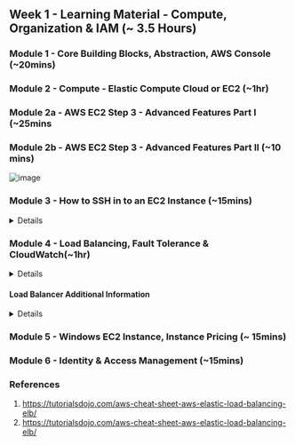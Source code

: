 
## Week 1 - Learning Material - Compute, Organization & IAM (~ 3.5 Hours)

### Module 1 - Core Building Blocks, Abstraction, AWS Console (~20mins)
### Module 2 - Compute - Elastic Compute Cloud or EC2 (~1hr)
### Module 2a - AWS EC2 Step 3 - Advanced Features Part I (~25mins
### Module 2b - AWS EC2 Step 3 - Advanced Features Part II (~10 mins)

![image](https://user-images.githubusercontent.com/4485129/114829617-f0089580-9de8-11eb-96a4-fc1ae411f751.png)

### Module 3 - How to SSH in to an EC2 Instance (~15mins)

<details>
 The following options are available to login via SSH from a Windows machine

1. Using Putty [Recommended]
https://docs.aws.amazon.com/AWSEC2/latest/UserGuide/putty.html
https://www.youtube.com/watch?v=bi7ow5NGC-U

2. Using the Windows Terminal App from the Windows Store
Only available on Windows 10 version 18362.0 or higher
https://www.microsoft.com/en-us/p/windows-terminal/9n0dx20hk701?activetab=pivot:overviewtab
Has direct support for SSH commands

3. Installing Linux on Windows 10
https://itsfoss.com/install-bash-on-windows/

4. Using GitBash terminal
http://guides.beanstalkapp.com/version-control/git-on-windows.html
https://www.youtube.com/watch?v=rWboGsc6CqI

5. Chrome Secure Shell App
This application is an alternative way to SSH to instances in the cloud.This is not an environment to run scripts in your local machine, a local terminal window will be required for that
https://chrome.google.com/webstore/detail/secure-shell-app/pnhechapfaindjhompbnflcldabbghjo?hl=en-GB
https://www.youtube.com/watch?v=nHVptUyHcyE

</details>

### Module 4 - Load Balancing, Fault Tolerance & CloudWatch(~1hr)
<details>
 
![image](https://user-images.githubusercontent.com/4485129/114665766-0cd69780-9d1b-11eb-9680-4a0aeafa9f70.png)

* Install Tomcat    

```
ubuntu@ip-172-31-57-61:~$ sudo apt install apache2
Reading package lists... Done
.....
ubuntu@ip-172-31-57-61:~$ 
```

* Server available   
![image](https://user-images.githubusercontent.com/4485129/114836523-62c93f00-9df0-11eb-9486-952196e07444.png)


* Update the index.html with server name
```
ubuntu@ip-172-31-57-61:~$ sudo su
root@ip-172-31-57-61:/home/ubuntu# cd /var/www/html
root@ip-172-31-57-61:/var/www/html# ls 
index.html
root@ip-172-31-57-61:/var/www/html# echo " Hello from Server 1 " > index.html 
root@ip-172-31-57-61:/var/www/html# cat index.html 
 Hello from Server 1 
root@ip-172-31-57-61:/var/www/html#
root@ip-172-31-57-61:/var/www/html# curl localhost
 Hello from Server 1 
root@ip-172-31-57-61:/var/www/html#

```

* Message from server 
![image](https://user-images.githubusercontent.com/4485129/114837054-ea16b280-9df0-11eb-9fb8-d145abac1610.png)

* Stop the tomcat service
![image](https://user-images.githubusercontent.com/4485129/114831050-8be6d100-9dea-11eb-8990-e4cdf26f2d40.png)

</details>

#### Load Balancer Additional Information

<details>
 
##### A. Network Load Balancer

A Network Load Balancer functions at the fourth layer of the Open Systems Interconnection (OSI) model. It can handle millions of requests per second. After the load balancer receives a connection request, it selects a target from the target group for the default rule. It attempts to open a TCP connection to the selected target on the port specified in the listener configuration.

When you enable an Availability Zone for the load balancer, Elastic Load Balancing creates a load balancer node in the Availability Zone. By default, each load balancer node distributes traffic across the registered targets in its Availability Zone only. If you enable cross-zone load balancing, each load balancer node distributes traffic across the registered targets in all enabled Availability Zones.

If you enable multiple Availability Zones for your load balancer and ensure that each target group has at least one target in each enabled Availability Zone, this increases the fault tolerance of your applications. For example, if one or more target groups does not have a healthy target in an Availability Zone, we remove the IP address for the corresponding subnet from DNS, but the load balancer nodes in the other Availability Zones are still available to route traffic. If a client doesn't honor the time-to-live (TTL) and sends requests to the IP address after it is removed from DNS, the requests fail.

For TCP traffic, the load balancer selects a target using a flow hash algorithm based on the protocol, source IP address, source port, destination IP address, destination port, and TCP sequence number. The TCP connections from a client have different source ports and sequence numbers, and can be routed to different targets. Each individual TCP connection is routed to a single target for the life of the connection.

NLB is a great option for use cases where the client needs to keep the TCP connection open for long periods of time. If we use this for web applications using http(s) then we will observe that all the requests for a given user (browser instance) will always connect to a single backend web/application server.

Read more about AWS NLB here.
https://docs.aws.amazon.com/elasticloadbalancing/latest/network/introduction.html
 

##### B. Application Load Balancer

Recently, some additional features of the load balancer have been introduced. The summary of the ALB capabilities are as follows:

1. Weighted Target Groups for ALB - You can now use traffic weights for your ALB target groups; this will be very helpful for blue/green deployments, canary deployments, and hybrid migration/burst scenarios. You can register multiple target groups with any of the forward actions in your ALB routing rules, and associate a weight (0-999) with each one. For example, we can send 70% of the traffic to tg1 and the remaining 30% to tg2.

2. Least Outstanding Requests for ALB - You can now balance requests across targets based on the target with the lowest number of outstanding requests.

You can read the very short blog here.
https://aws.amazon.com/blogs/aws/aws-load-balancer-update-lots-of-new-features-for-you/

</details>

### Module 5 - Windows EC2 Instance, Instance Pricing (~ 15mins)
### Module 6 - Identity & Access Management (~15mins)

### References 

1. https://tutorialsdojo.com/aws-cheat-sheet-aws-elastic-load-balancing-elb/
2. https://tutorialsdojo.com/aws-cheat-sheet-aws-elastic-load-balancing-elb/
